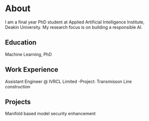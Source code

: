 # About
I am a final year PhD student at Applied Artificial Intelligence Institute, Deakin University. My research focus is on building a responsible AI. 

## Education
Machine Learning, PhD

## Work Experience
Assistant Engineer @ IVRCL Limited
-Project: Transmisson Line construction

## Projects
Manifold based model security enhancement

